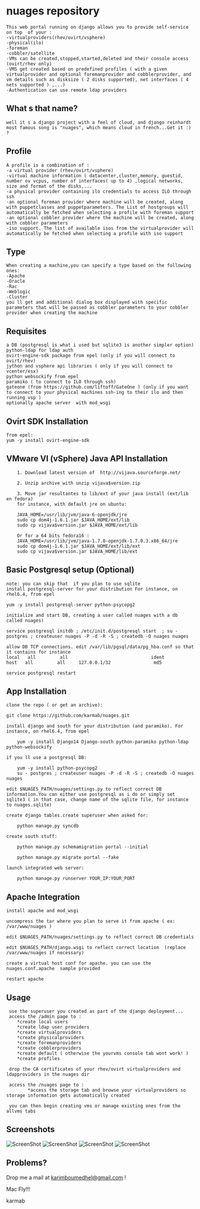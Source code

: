nuages repository
================


    This web portal running on django allows you to provide self-service  on top  of your :
    -virtualproviders(rhev/ovirt/vsphere)
    -physical(ilo)
    -foreman
    -cobbler/satellite
    -VMs can be created,stopped,started,deleted and their console access (ovirt/rhev only)
    -VMS get created based on predefined profiles ( with a given virtualprovider and optional foremanprovider and cobblerprovider, and vm details such as disksize ( 2 disks supported), net interfaces ( 4 nets supported ) ,...)
    -Authentication can use remote ldap providers

What s that name?
------------
    well it s a django project with a feel of cloud, and django reinhardt most famous song is "nuages", which means cloud in french...Get it :) ?


Profile
------------
    A profile is a combination of :
    -a virtual provider (rhev/ovirt/vsphere)
    -virtual machine information ( datacenter,cluster,memory, guestid, number ov vcpus, number of interfaces( up to 4) ,logical networks, size and format of the disks,...
    -a physical provider containing ilo credentials to access ILO through ssh
    -an optional foreman provider where machine will be created, along with puppetclasses and puppetparameters. The List of hostgroups will automatically be fetched when selecting a profile with foreman support
    -an optional cobbler provider where the machine will be created, along with cobbler parameters
    -iso support. The list of available isos from the virtualprovider will automatically be fetched when selecting a profile with iso support
     
Type
------------
    When creating a machine,you can specify a type based on the following ones:
    -Apache
    -Oracle
    -Rac
    -Weblogic
    -Cluster
    you ll get and additional dialog box displayed with specific parameters that will be passed as cobbler parameters to your cobbler provider when creating the machine



Requisites
------------

    a DB (postgresql is what i used but sqlite3 is another simpler option)
    python-ldap for ldap auth
    ovirt-engine-sdk package from epel (only if you will connect to ovirt/rhev)
    jython and vsphere api libraries ( only if you will connect to vcenter/esx)
    python websockify from epel
    paramiko ( to connect to ILO through ssh)
    gateone (from https://github.com/liftoff/GateOne ) (only if you want to connect to your physical machines ssh-ing to their ilo and then running vsp )
    optionally apache server  with mod_wsgi

Ovirt SDK Installation
--------

    from epel:
    yum -y install ovirt-engine-sdk


VMware VI (vSphere) Java API Installation
------------

        1. Download latest version of  http://vijava.sourceforge.net/

        2. Unzip archive with unzip vijava$version.zip

        3. Move jar resultantes to lib/ext of your java install (ext/lib en fedora)
        for instance, with default jre on ubuntu:

        JAVA_HOME=/usr/lib/jvm/java-6-openjdk/jre
        sudo cp dom4j-1.6.1.jar $JAVA_HOME/ext/lib
        sudo cp vijava$version.jar $JAVA_HOME/ext/lib

        Or for a 64 bits fedora16 :
        JAVA_HOME=/usr/lib/jvm/java-1.7.0-openjdk-1.7.0.3.x86_64/jre
        sudo cp dom4j-1.6.1.jar $JAVA_HOME/ext/lib/ext
        sudo cp vijava$version.jar $JAVA_HOME/lib/ext


Basic Postgresql setup (Optional)
---------
    
    note: you can skip that  if you plan to use sqlite
	install postgresql-server for your distribution For instance, on rhel6.4, from epel

    yum -y install postgresql-server python-psycopg2
    
    initialize and start DB, creating a user called nuages with a db called nuages)
        
    service postgresql initdb ; /etc/init.d/postgresql start  ; su - postgres ; createuser nuages -P -d -R -S ; createdb -O nuages nuages

    allow DB TCP connections. edit /var/lib/pgsql/data/pg_hba.conf so that it contains for instance
    local   all         all                               ident
    host   all         all     127.0.0.1/32                md5

    service postgresql restart


App Installation 
---------
     
    clone the repo ( or get an archive):
    
    git clone https://github.com/karmab/nuages.git

	install django and south for your distribution (and paramiko). For instance, on rhel6.4, from epel

        yum -y install Django14 Django-south python-paramiko python-ldap python-websockify

    if you ll use a postgresql DB:
     
        yum -y install python-psycopg2 
        su - postgres ; createuser nuages -P -d -R -S ; createdb -O nuages nuages

    edit $NUAGES_PATH/nuages/settings.py to reflect correct DB information.You can either use postgresql as i do or simply set sqlite3 ( in that case, change name of the sqlite file, for instance to nuages.sqlite)

    create django tables.create superuser when asked for:

        python manage.py syncdb 

    create south stuff:

        python manage.py schemamigration portal --initial

        python manage.py migrate portal --fake

    launch integrated web server:

        python manage.py runserver YOUR_IP:YOUR_PORT


Apache Integration 
------------------    
    install apache and mod_wsgi
    
    uncompress the tar where you plan to serve it from apache ( ex: /var/www/nuages )
    
    edit $NUAGES_PATH/nuages/settings.py to reflect correct DB credentials
    
    edit $NUAGES_PATH/django.wsgi to reflect correct location  (replace /var/www/nuages if necessary)                                                       
    
    create a virtual host conf for apache. you can use the nuages.conf.apache  sample provided
	
    restart apache

 
Usage
---------
	
     use the superuser you created as part of the django deployment...
     access the /admin page to :
		*create local users
    	*create ldap user providers 
		*create virtualproviders
		*create physicalproviders
		*create foremanproviders
		*create cobblerproviders
		*create default ( otherwise the yourvms console tab wont work! )
		*create profiles
	
     drop the CA certificates of your rhev/ovirt virtualproviders and ldapproviders in the nuages dir

     access the /nuages page to :
     		*access the storage tab and browse your virtualproviders so storage information gets automatically created
     
     you can then begin creating vms or manage existing ones from the allvms tabs

 
Screenshots
---------
![ScreenShot](https://raw.github.com/karmab/nuages/master/screenshots/nuages1.png)
![ScreenShot](https://raw.github.com/karmab/nuages/master/screenshots/nuages2.png)
![ScreenShot](https://raw.github.com/karmab/nuages/master/screenshots/nuages3.png)
![ScreenShot](https://raw.github.com/karmab/nuages/master/screenshots/nuages4.png)

Problems?                                                                                                                                                                      
---------

Drop me a mail at karimboumedhel@gmail.com !

Mac Fly!!!

karmab
